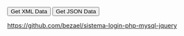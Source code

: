 <!DOCTYPE html>
<html>
<head>
    <title>Nueva Solicitud</title>
</head>
<body>
  <script src="https://cdnjs.cloudflare.com/ajax/libs/jquery/2.1.4/jquery.min.js"></script>
  <script src="https://cdnjs.cloudflare.com/ajax/libs/jqueryui/1.11.4/jquery-ui.min.js"></script>
  <script src="https://formbuilder.online/assets/js/form-builder.min.js"></script>
<div class="setDataWrap">
  <button id="getXML" type="button">Get XML Data</button>
  <button id="getJSON" type="button">Get JSON Data</button>
</div>
<div id="build-wrap"></div>
  <!--<div id="fb-editor"></div>-->
  
</body>
</html>

<script>
jQuery($ => {
    var options = {
      //idioma
      i18n: {
        locale: 'es-ES'
      },
      //boton gurdar del formulario
      onSave: function(evt, formData) {
      toggleEdit(false);
      alert("Guardado correctamente"+formBuilder.actions.getData('json'));  
      $('.render-wrap').formRender({formData});
    }
    };
    
  //Construye el formulario
  $fbTemplate = $(document.getElementById('build-wrap'));
  var formBuilder = $fbTemplate.formBuilder(options);

  document.getElementById('getXML').addEventListener('click', function() {
    alert(formBuilder.actions.getData('xml'));
  });
  document.getElementById('getJSON').addEventListener('click', function() {
    alert(formBuilder.actions.getData('json'));
  });
});

function toggleEdit(editing) {
  document.body.classList.toggle('form-rendered', !editing);
}

document.getElementById('edit-form').onclick = function() {
  toggleEdit(true);
};
</script>

https://github.com/bezael/sistema-login-php-mysql-jquery
